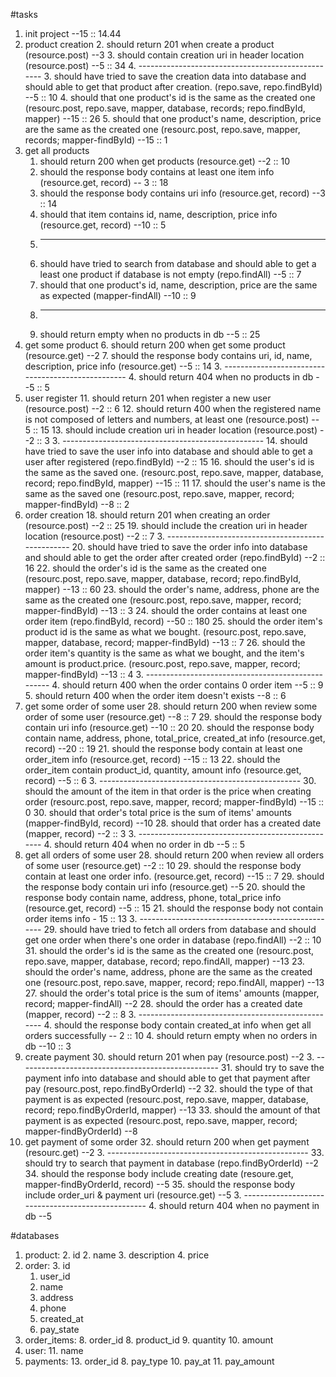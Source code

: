 #tasks
1. init project --15 :: 14.44
2. product creation
	2. should return 201 when create a product  (resource.post)  --3
	3. should contain creation uri in header location (resource.post) --5  :: 34
	4. --------------------------------------------------
	3. should have tried to save the creation data into database and should able to get that product after creation. (repo.save, repo.findById) --5 :: 10
	4. should that one product's id is the same as the created one (resourc.post, repo.save, mapper, database, records; repo.findById, mapper) --15 :: 26
	5. should that one product's name, description, price are the same as the created one (resourc.post, repo.save, mapper, records; mapper-findById) --15 :: 1
6. get all products
	1. should return 200 when get products (resource.get) --2 :: 10
	2. should the response body contains at least  one item info (resource.get, record) -- 3 :: 18
	2. should the response body contains uri info (resource.get, record) --3 :: 14
	3. should that item contains id, name, description, price info (resource.get, record) --10 :: 5
	3. --------------------------------------------------
	2. should have tried to search from database and should able to get a least one product if database is not empty (repo.findAll) --5 :: 7
	3. should that one product's id, name, description, price are the same as expected (mapper-findAll) --10 :: 9
	3. --------------------------------------------------
	4. should return empty when no products in db --5 :: 25
6. get some product
	6. should return 200 when get some product (resource.get) --2
	7. should the response body contains uri, id, name, description, price info (resource.get) --5 :: 14
	3. --------------------------------------------------
	4. should return 404 when no products in db --5 :: 5
11. user register
	11. should return 201 when register a new user (resource.post) --2 :: 6
	12. should return 400 when the registered name is not composed of letters and numbers, at least one (resource.post) -- 5 :: 15
	13. should include creation uri in header location (resource.post) --2 :: 3
	3. --------------------------------------------------
	14. should have tried to save the user info into database and should able to get a user after registered (repo.findById) --2 :: 15
	16. should the user's id is the same as the saved one. (resourc.post, repo.save, mapper, database, record; repo.findById, mapper) --15 :: 11
	17. should the user's name is the same as the saved one (resourc.post, repo.save, mapper, record; mapper-findById) --8 :: 2
18. order creation
	18. should return 201 when creating an order (resource.post) --2 :: 25
	19. should include the creation uri in header location (resource.post) --2 :: 7 
	3. --------------------------------------------------
	20. should have tried to save the order info into database and should able to get the order after created order (repo.findById) --2 :: 16
	22. should the order's id is the same as the created one (resourc.post, repo.save, mapper, database, record; repo.findById, mapper) --13 :: 60
	23. should the order's name, address, phone are the same as the created one (resourc.post, repo.save, mapper, record; mapper-findById) --13 :: 3
	24. should the order contains at least one order item (repo.findById, record)  --50 :: 180
	25. should the order item's product id is the same as what we bought. (resourc.post, repo.save, mapper, database, record; mapper-findById) --13 :: 7
	26. should the order item's quantity is the same as what we bought, and the item's amount is product.price. (resourc.post, repo.save, mapper, record; mapper-findById) --13 :: 4
	3. --------------------------------------------------
	4. should return 400 when the order contains 0 order item --5 :: 9
	5. should return 400 when the order item doesn't exists --8 :: 6
27. get some order of some user
	28. should return 200 when review some order of some user (resource.get) --8 :: 7
	29. should the response body contain uri info (resource.get) --10 :: 20
 	20. should the response body contain name, address, phone, total\_price, created\_at info (resource.get, record) --20 :: 19
 	21. should the response body contain at least one order_item info (resource.get, record) --15 :: 13
 	22. should the order\_item contain product_id, quantity, amount info (resource.get, record) --5 :: 6
	3. --------------------------------------------------
	30. should the amount of the item in that order is the price when creating order (resourc.post, repo.save, mapper, record; mapper-findById) --15 :: 0
	30. should that order's total price is the sum of items' amounts (mapper-findById, record) --10
	28. should that order has a created date (mapper, record) --2 :: 3
	3. --------------------------------------------------
	4. should return 404 when no order in db --5 :: 5
27. get all orders of some user
	28. should return 200 when review all orders of some user (resource.get) --2 :: 10
	29. should the response body contain at least one order info. (resource.get, record)  --15 :: 7
	29. should the response body contain uri info (resource.get) --5
 	20. should the response body contain name, address, phone, total\_price info (resource.get, record) --5 :: 15
 	21. should the response body not contain order items info - 15 :: 13
	3. --------------------------------------------------
	29. should have tried to fetch all orders from database and should get one order when there's one order in database (repo.findAll) --2 :: 10
	31. should the order's id is the same as the created one (resourc.post, repo.save, mapper, database, record; repo.findAll, mapper) --13
	23. should the order's name, address, phone are the same as the created one (resourc.post, repo.save, mapper, record; repo.findAll, mapper) --13
	27. should the order's total price is the sum of items' amounts (mapper, record; mapper-findAll) --2
	28. should the order has a created date (mapper, record) --2 :: 8
	3. --------------------------------------------------
	4. should the response body contain created\_at info when get all orders successfully -- 2 :: 10
	4. should return empty when no orders in db --10 :: 3
29. create payment
	30. should return 201 when pay (resource.post) --2
	3. --------------------------------------------------
	31. should try to save the payment info into database and should able to get that payment after pay (resourc.post, repo.findByOrderId) --2
	32. should the type of that payment is as expected (resourc.post, repo.save, mapper, database, record; repo.findByOrderId, mapper) --13
	33. should the amount of that payment is as expected (resourc.post, repo.save, mapper, record; mapper-findByOrderId) --8
34. get payment of some order
	32. should return 200 when get payment (resourc.get) --2
	3. --------------------------------------------------
	33. should try to search that payment in database (repo.findByOrderId) --2
	34. should the response body include creating date (resoure.get, mapper-findByOrderId, record) --5
	35. should the response body include order_uri & payment uri (resource.get) --5
	3. --------------------------------------------------
	4. should return 404 when no payment in db --5

#databases
1. product: 
	2. id
	2. name
	3. description
	4. price
2. order:
	3. 	id
	1. user_id
	3. name
	4. address
	5. phone
	7. created_at
	9. pay_state
7. order_items:
	8. order_id
	8. product_id
	9. quantity
	10. amount
10. user:
	11. name
12. payments:
	13. order_id
	8. pay_type
	10. pay_at
	11. pay_amount

	



